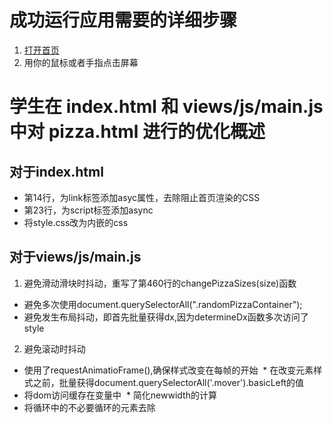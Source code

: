 # 成功运行应用需要的详细步骤

1. [打开首页]( https://felicityky.github.io/Website-Optimization_zh/)
2. 用你的鼠标或者手指点击屏幕




# 学生在 index.html 和 views/js/main.js 中对 pizza.html 进行的优化概述

## 对于index.html

* 第14行，为link标签添加asyc属性，去除阻止首页渲染的CSS
* 第23行，为script标签添加async
* 将style.css改为内嵌的css


## 对于views/js/main.js

1. 避免滑动滑块时抖动，重写了第460行的changePizzaSizes(size)函数
  * 避免多次使用document.querySelectorAll(".randomPizzaContainer");
  * 避免发生布局抖动，即首先批量获得dx,因为determineDx函数多次访问了style
2. 避免滚动时抖动
  * 使用了requestAnimatioFrame(),确保样式改变在每帧的开始
  * 在改变元素样式之前，批量获得document.querySelectorAll('.mover').basicLeft的值
  * 将dom访问缓存在变量中
  * 简化newwidth的计算
  * 将循环中的不必要循环的元素去除
